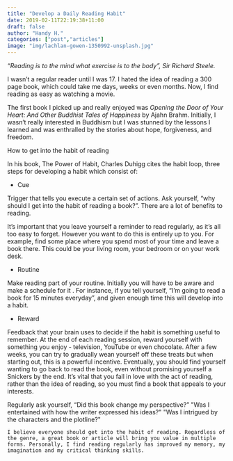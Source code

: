 ```yaml
---
title: "Develop a Daily Reading Habit"
date: 2019-02-11T22:19:38+11:00
draft: false
author: "Handy H."
categories: ["post","articles"]
image: "img/lachlan-gowen-1350992-unsplash.jpg"
---
```


*“Reading is to the mind what exercise is to the body”, Sir Richard Steele.*

I wasn’t a regular reader until I was 17. I hated the idea of reading a 300 page book, which could take me days, weeks or even months. Now, I find reading as easy as watching a movie.

The first book I picked up and really enjoyed was *Opening the Door of Your Heart: And Other Buddhist Tales of Happiness* by Ajahn Brahm. Initially, I wasn’t really interested in Buddhism but I was stunned by the lessons I learned and was enthralled by the stories about hope, forgiveness, and freedom.

How to get into the habit of reading

In his book, The Power of Habit, Charles Duhigg cites the habit loop, three steps for developing a habit which consist of:

* Cue

Trigger that tells you execute a certain set of actions. Ask yourself, “why should I get into the habit of reading a book?”. There are a lot of benefits to reading.

It’s important that you leave yourself a reminder to read regularly, as it’s all too easy to forget. However you want to do this is entirely up to you. For example, find some place where you spend most of your time and leave a book there. This could be your living room, your bedroom or on your work desk.

* Routine

Make reading part of your routine. Initially you will have to be aware and make a schedule for it . For instance, if you tell yourself, “I’m going to read a book for 15 minutes everyday”, and given enough time this will develop into a habit.

* Reward

Feedback that your brain uses to decide if the habit is something useful to remember. At the end of each reading session, reward yourself with something you enjoy - television, YouTube or even chocolate. After a few weeks, you can try to gradually wean yourself off these treats but when starting out, this is a powerful incentive. Eventually, you should find yourself wanting to go back to read the book, even without promising yourself a Snickers by the end. It’s vital that you fall in love with the act of reading, rather than the idea of reading, so you must find a book that appeals to your interests.

Regularly ask yourself, “Did this book change my perspective?” "Was I entertained with how the writer expressed his ideas?" "Was I intrigued by the characters and the plotline?"

    I believe everyone should get into the habit of reading. Regardless of the genre, a great book or article will bring you value in multiple forms. Personally, I find reading regularly has improved my memory, my imagination and my critical thinking skills.
